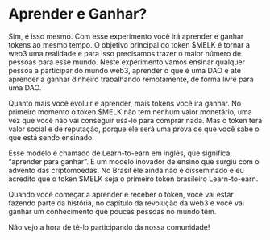 # Aprender e Ganhar?

Sim, é isso mesmo. Com esse experimento você irá aprender e ganhar tokens ao mesmo tempo. O objetivo principal do token $MELK é tornar a web3 uma realidade e para isso precisamos trazer o maior número de pessoas para esse mundo. Neste experimento vamos ensinar qualquer pessoa a participar do mundo web3, aprender o que é uma DAO e até aprender a ganhar dinheiro trabalhando remotamente, de forma livre para uma DAO.

Quanto mais você evoluir e aprender, mais tokens você irá ganhar. No primeiro momento o token $MELK não tem nenhum valor monetário, uma vez que você não vai conseguir usá-lo para comprar nada. Mas o token terá valor social e de reputação, porque ele será uma prova de que você sabe o que está sendo ensinado.

Esse modelo é chamado de Learn-to-earn em inglês, que significa, “aprender para ganhar”. É um modelo inovador de ensino que surgiu com o advento das criptomoedas. No Brasil ele ainda não é disseminado e eu acredito que o token $MELK seja o primeiro token brasileiro Learn-to-earn.

Quando você começar a aprender e receber o token, você vai estar fazendo parte da história, no capítulo da revolução da web3 e você vai ganhar um conhecimento que poucas pessoas no mundo têm.

Não vejo a hora de tê-lo participando da nossa comunidade!
